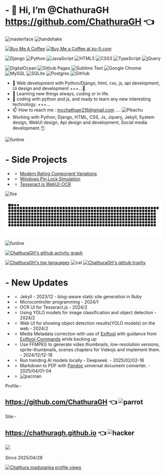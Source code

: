 # - 👋 Hi, I’m @ChathuraGH https://github.com/ChathuraGH 👈

![masterface](https://github.com/Anmol-Baranwal/Cool-GIFs-For-GitHub/assets/74038190/47eb2734-addb-46da-b4dd-5e1616cd3853)
![handshake](https://user-images.githubusercontent.com/74038190/214644145-264f4759-7633-441e-9d67-d8dda9d50d26.gif)


<a href="https://www.buymeacoffee.com/chathura.madusanka" target="_blank"><img src="https://cdn.buymeacoffee.com/buttons/v2/default-yellow.png" alt="Buy Me A Coffee" style="height: 60px !important;width: 217px !important;" ></a>          <a href='https://ko-fi.com/D1D41DEZLI' target='_blank'><img height='36' style='border:0px;height:36px;' src='https://storage.ko-fi.com/cdn/kofi5.png?v=6' border='0' alt='Buy Me a Coffee at ko-fi.com' /></a>




![Django](https://img.shields.io/badge/Django-092E20.svg?style=for-the-badge&logo=Django&logoColor=white)
![Python](https://img.shields.io/badge/python-3670A0?style=for-the-badge&logo=python&logoColor=ffdd54)
![JavaScript](https://img.shields.io/badge/javascript-%23323330.svg?style=for-the-badge&logo=javascript&logoColor=%23F7DF1E)
![HTML5](https://img.shields.io/badge/html5-%23E34F26.svg?style=for-the-badge&logo=html5&logoColor=white)
![CSS3](https://img.shields.io/badge/css3-%231572B6.svg?style=for-the-badge&logo=css3&logoColor=white)
![TypeScript](https://img.shields.io/badge/typescript-%23007ACC.svg?style=for-the-badge&logo=typescript&logoColor=white)
![jQuery](https://img.shields.io/badge/jquery-%230769AD.svg?style=for-the-badge&logo=jquery&logoColor=white)

![DigitalOcean](https://img.shields.io/badge/DigitalOcean-%230167ff.svg?style=for-the-badge&logo=digitalOcean&logoColor=white)
![Github Pages](https://img.shields.io/badge/github%20pages-121013?style=for-the-badge&logo=github&logoColor=white)
![Sublime Text](https://img.shields.io/badge/sublime_text-%23575757.svg?style=for-the-badge&logo=sublime-text&logoColor=important)
![Google Chrome](https://img.shields.io/badge/Google%20Chrome-4285F4?style=for-the-badge&logo=GoogleChrome&logoColor=white)
![MySQL](https://img.shields.io/badge/mysql-%2300f.svg?style=for-the-badge&logo=mysql&logoColor=white)
![SQLite](https://img.shields.io/badge/sqlite-%2307405e.svg?style=for-the-badge&logo=sqlite&logoColor=white)
![Postgres](https://img.shields.io/badge/postgres-%23316192.svg?style=for-the-badge&logo=postgresql&logoColor=white)
![GitHub](https://img.shields.io/badge/github-%23121011.svg?style=for-the-badge&logo=github&logoColor=white)

- 👀 Web development with Python/Django, html, css, js, api development, Ui design and development +++...💓. 
- 🌱 Learning new things always, coding or in life. 
- 💞️ coding with python and js, and ready to learn any new interesting technology. +++...
- 📫 How to reach me : mcchathuer216@gmail.com .... ![Pikachu](https://github.com/Anmol-Baranwal/Cool-GIFs-For-GitHub/assets/74038190/7bb1e704-6026-48f9-8435-2f4d40101348)
- Working with Python, Django, HTML, CSS, Js, Jquery, Jekyll, System design, WebUI design, Api design and development, Social media development.👌. 


![funline](https://camo.githubusercontent.com/525201e24fcf0d7d87f167b8f972bf33242f0588d8bb426b7df5e2911bcc609a/68747470733a2f2f7777772e616e696d61746564696d616765732e6f72672f646174612f6d656469612f3536322f616e696d617465642d6c696e652d696d6167652d303138342e676966)




# - Side Projects
- - [Modern Rating Component Variations](https://codepen.io/Chathura-m/pen/XJbGePy)
- - [Windows Pin Lock Simulation](https://codepen.io/Chathura-m/pen/QwboOyr)
- - [Tesseract.js WebUI-OCR](https://codepen.io/Chathura-m/pen/raNXpvx)





![fire](https://user-images.githubusercontent.com/74038190/213866269-5d00981c-7c98-46d7-8a8e-16f462f15227.gif)

![game](https://raw.githubusercontent.com/Anmol-Baranwal/Anmol-Baranwal/output/github-contribution-grid-snake-dark.svg)

![funline](https://camo.githubusercontent.com/525201e24fcf0d7d87f167b8f972bf33242f0588d8bb426b7df5e2911bcc609a/68747470733a2f2f7777772e616e696d61746564696d616765732e6f72672f646174612f6d656469612f3536322f616e696d617465642d6c696e652d696d6167652d303138342e676966)






[![ChathuraGH's github activity graph](https://github-readme-activity-graph.vercel.app/graph?username=ChathuraGH&theme=github-compact)](https://github.com/ChathuraGH)

[![ChathuraGH's top languages](https://github-readme-stats.vercel.app/api/top-langs/?username=ChathuraGH&theme=blue-green)](https://github.com/ChathuraGH)
![cat](https://github.com/Anmol-Baranwal/Cool-GIFs-For-GitHub/assets/74038190/76036311-c8ea-4247-8bf8-a7077623036c)
[![ChathuraGH's github trophy](https://github-profile-trophy.vercel.app/?username=ChathuraGH&row=1)](https://github.com/ChathuraGH)





# - New Updates
- - Jekyll - 2023/12 - blog-aware static site generation in Ruby
- - Microcontroller programming - 2024/1
- - OCR UI for Tesseract.js - 2024/2
- - Using YOLO models for image classification and object detection  - 2024/2
- - Web UI for showing object detection results(YOLO models) on the web  - 2024/2
- - Media Metadata correction with use of [Exiftool](https://github.com/exiftool/exiftool) with guidance from [Exiftool-Commands](https://github.com/jonkeren/Exiftool-Commands) while backing up
- - Use FFMPEG to generate video thumbnails, low-resolution versions, sprite-thumbnails, scenes chapters for Videojs and implement them.  -  2024/12/12-18
- - Run trending AI models locally - Deepseek.  -  2025/02/02-18
- - Markdown to PDF with [Pandoc](https://pandoc.org) universal document converter.  -  2025/04/01-04
- - ![pacman](https://user-images.githubusercontent.com/74038190/212284158-e840e285-664b-44d7-b79b-e264b5e54825.gif)


Profile:-
## https://github.com/ChathuraGH 👈 ![parrot](https://cultofthepartyparrot.com/parrots/hd/moonwalkingparrot.gif)
Site:-
## https://chathuragh.github.io 👈 ![hacker](https://user-images.githubusercontent.com/74038190/229223156-0cbdaba9-3128-4d8e-8719-b6b4cf741b67.gif)






[![](https://visitcount.itsvg.in/api?id=ChathuraGH&label=Profile%20Views&color=0&icon=8&pretty=false)](https://visitcount.itsvg.in)

Since 2025/04/28

[![Chathura madusanka profile views](https://u8views.com/api/v1/github/profiles/63940398/views/day-week-month-total-count.svg)](https://u8views.com/github/ChathuraGH)


<!---
ChathuraGH/ChathuraGH is a ✨ special ✨ repository because its `README.md` (this file) appears on your GitHub profile.
You can click the Preview link to take a look at your changes.
--->

